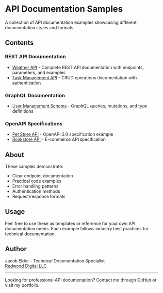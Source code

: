 # API Documentation Samples

A collection of API documentation examples showcasing different documentation styles and formats.

## Contents

### REST API Documentation
- [Weather API](rest-api/weather-api.md) - Complete REST API documentation with endpoints, parameters, and examples
- [Task Management API](rest-api/task-api.md) - CRUD operations documentation with authentication

### GraphQL Documentation  
- [User Management Schema](graphql/user-management.md) - GraphQL queries, mutations, and type definitions

### OpenAPI Specifications
- [Pet Store API](openapi/petstore.yaml) - OpenAPI 3.0 specification example
- [Bookstore API](openapi/bookstore.yaml) - E-commerce API specification

## About

These samples demonstrate:
- Clear endpoint documentation
- Practical code examples
- Error handling patterns
- Authentication methods
- Request/response formats

## Usage

Feel free to use these as templates or reference for your own API documentation needs. Each example follows industry best practices for technical documentation.

## Author

Jacob Elder - Technical Documentation Specialist  
[Redwood Digital LLC](https://cherami.link)

---

Looking for professional API documentation? Contact me through [GitHub](https://github.com/RedwoodDigitalLLC) or visit my portfolio.
